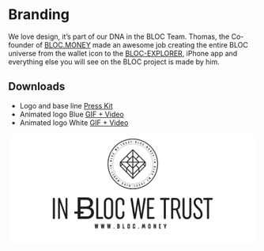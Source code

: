 # **Branding**

We love design, it’s part of our DNA in the BLOC Team. Thomas, the Co-founder of [BLOC.MONEY](https://bloc.money) made an awesome job creating the entire BLOC universe from the wallet icon to the [BLOC-EXPLORER](https://bloc-explorer.com), iPhone app and everything else you will see on the BLOC project is made by him.

## Downloads

- Logo and base line [Press Kit](images/branding/PRESS_KIT.zip)
- Animated logo Blue [GIF + Video](images/branding/BLOC_animated_BLUE.zip)
- Animated logo White [GIF + Video](images/branding/BLOC_animated_WHITE.zip)

[![IN BLOC WE TRUST](images/bloc-logo-intro.png)](https://bloc.money)